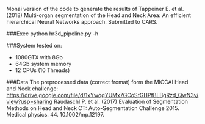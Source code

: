 Monai version of the code to generate the results of
Tappeiner E. et al. (2018) Multi-organ segmentation of the Head and Neck Area: An efficient hierarchical Neural Networks approach. Submitted to CARS.

###Exec
python hr3d_pipeline.py -h

###System
tested on:
- 1080GTX with 8Gb
- 64Gb system memory
- 12 CPUs (10 Threads)

###Data
The preprocessed data (correct fromat) form the MICCAI Head and Neck challenge:
https://drive.google.com/file/d/1xYwqqYUMx7GCoSrGHPfBLBgRzd_QwN3v/view?usp=sharing
Raudaschl P. et al. (2017) Evaluation of Segmentation Methods on Head and Neck CT: Auto-Segmentation Challenge 2015. Medical physics. 44. 10.1002/mp.12197. 
